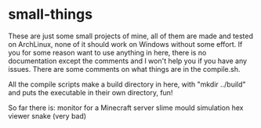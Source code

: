 # small-things

These are just some small projects of mine, all of them are made and tested on ArchLinux, none of it should work on Windows without some effort.
If you for some reason want to use anything in here, there is no documentation except the comments and I won't help you if you have any issues.
There are some comments on what things are in the compile.sh.

All the compile scripts make a build directory in here, with "mkdir ../build" and puts the executable in their own directory, fun!

So far there is: 
	monitor for a Minecraft server
	slime mould simulation
	hex viewer
	snake (very bad)
